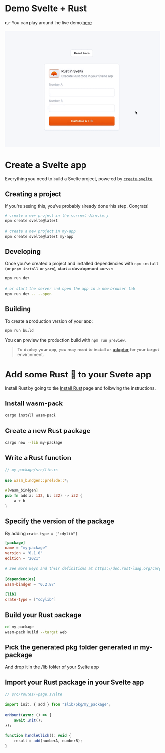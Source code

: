# Demo Svelte + Rust

👉 You can play around the live demo [here](https://svelte-rust.vercel.app/)

![demo](readme_assets/demo.gif)

# Create a Svelte app

Everything you need to build a Svelte project, powered by [`create-svelte`](https://github.com/sveltejs/kit/tree/master/packages/create-svelte).

## Creating a project

If you're seeing this, you've probably already done this step. Congrats!

```bash
# create a new project in the current directory
npm create svelte@latest

# create a new project in my-app
npm create svelte@latest my-app
```

## Developing

Once you've created a project and installed dependencies with `npm install` (or `pnpm install` or `yarn`), start a development server:

```bash
npm run dev

# or start the server and open the app in a new browser tab
npm run dev -- --open
```

## Building

To create a production version of your app:

```bash
npm run build
```

You can preview the production build with `npm run preview`.

> To deploy your app, you may need to install an [adapter](https://kit.svelte.dev/docs/adapters) for your target environment.

# Add some Rust 🦀 to your Svete app

Install Rust by going to the [Install Rust](https://www.rust-lang.org/tools/install) page and following the instructions.

## Install wasm-pack

```bash
cargo install wasm-pack
```

## Create a new Rust package

```bash
cargo new --lib my-package
```

## Write a Rust function

```rust
// my-package/src/lib.rs

use wasm_bindgen::prelude::*;

#[wasm_bindgen]
pub fn add(a: i32, b: i32) -> i32 {
    a + b
}
```

## Specify the version of the package

By adding `crate-type = ["cdylib"]`

```toml
[package]
name = "my-package"
version = "0.1.0"
edition = "2021"

# See more keys and their definitions at https://doc.rust-lang.org/cargo/reference/manifest.html

[dependencies]
wasm-bindgen = "0.2.87"

[lib]
crate-type = ["cdylib"]
```

## Build your Rust package

```bash
cd my-package
wasm-pack build --target web
```

## Pick the generated pkg folder generated in my-package

And drop it in the /lib folder of your Svelte app

## Import your Rust package in your Svelte app

```javascript
// src/routes/+page.svelte

import init, { add } from "$lib/pkg/my_package";

onMount(async () => {
	await init();
});

function handleClick(): void {
	result = add(numberA, numberB);
}
```
